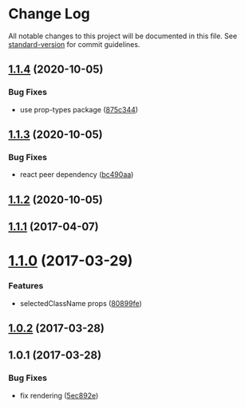 # Change Log

All notable changes to this project will be documented in this file. See [standard-version](https://github.com/conventional-changelog/standard-version) for commit guidelines.

<a name="1.1.4"></a>
## [1.1.4](https://github.com/olavim/react-tabbed-view/compare/v1.1.3...v1.1.4) (2020-10-05)


### Bug Fixes

* use prop-types package ([875c344](https://github.com/olavim/react-tabbed-view/commit/875c344))



<a name="1.1.3"></a>
## [1.1.3](https://github.com/olavim/react-tabbed-view/compare/v1.1.2...v1.1.3) (2020-10-05)


### Bug Fixes

* react peer dependency ([bc490aa](https://github.com/olavim/react-tabbed-view/commit/bc490aa))



<a name="1.1.2"></a>
## [1.1.2](https://github.com/olavim/react-tabbed-view/compare/v1.1.1...v1.1.2) (2020-10-05)



<a name="1.1.1"></a>
## [1.1.1](https://github.com/tilastokeskus/react-tabbed-view/compare/v1.1.0...v1.1.1) (2017-04-07)



<a name="1.1.0"></a>
# [1.1.0](https://github.com/tilastokeskus/react-tabbed-view/compare/v1.0.2...v1.1.0) (2017-03-29)


### Features

* selectedClassName props ([80899fe](https://github.com/tilastokeskus/react-tabbed-view/commit/80899fe))



<a name="1.0.2"></a>
## [1.0.2](https://github.com/tilastokeskus/react-tabbed-view/compare/v1.0.1...v1.0.2) (2017-03-28)



<a name="1.0.1"></a>
## 1.0.1 (2017-03-28)


### Bug Fixes

* fix rendering ([5ec892e](https://github.com/tilastokeskus/react-tabbed-view/commit/5ec892e))
